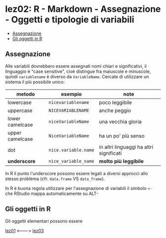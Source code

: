 lez02: R - Markdown - Assegnazione - Oggetti e tipologie di variabili
================

-   [Assegnazione](#assegnazione)
-   [Gli oggetti in R](#gli-oggetti-in-r)

Assegnazione
------------

Alle variabili dovrebbero essere assegnati nomi chiari e significativi, il linguaggio è "case sensitive", cioè distingue fra maiuscole e minuscole, quindi `variablename` è diverso da `VariableName`. Cercate di utilizzare un sistema il più possibile unico:

| metodo          | esempio              | note                                    |
|-----------------|----------------------|-----------------------------------------|
| lowercase       | `nicevariablename`   | poco leggibile                          |
| uppercase       | `NICEVARIABLENAME`   | anche peggio                            |
| lower camelcase | `niceVariableName`   | una vecchia gloria                      |
| upper camelcase | `NiceVariableName`   | ha un po' più senso                     |
| dot             | `nice.variable.name` | in altri linguaggi ha altri significati |
| **underscore**  | `nice_variable_name` | **molto più leggibile**                 |

In R il punto l'underscore possono essere legati a diversi approcci allo stesso problema (cfr. `data.frame` VS `data_frame`).

In R è buona regola utilizzare per l'assegnazione di variabili il simbolo `<-` che RStudio mappa automaticamente su ALT-

Gli oggetti in R
----------------

Gli oggetti elementari possono essere

[lez01](/lez01/) &lt;---&gt; [lez03](/lez03/)
